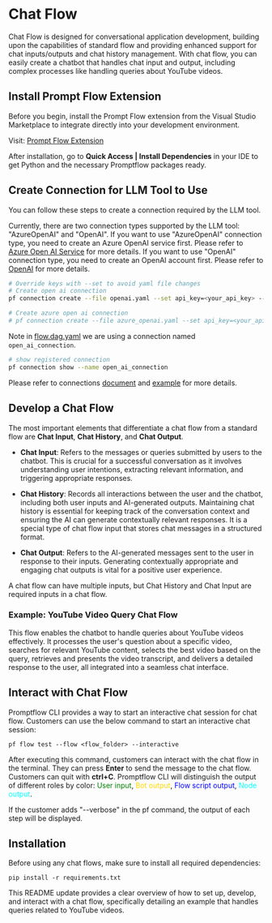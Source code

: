 # Chat Flow
Chat Flow is designed for conversational application development, building upon the capabilities of standard flow and providing enhanced support for chat inputs/outputs and chat history management. With chat flow, you can easily create a chatbot that handles chat input and output, including complex processes like handling queries about YouTube videos.

## Install Prompt Flow Extension

Before you begin, install the Prompt Flow extension from the Visual Studio Marketplace to integrate directly into your development environment.

Visit: [Prompt Flow Extension](https://marketplace.visualstudio.com/items?itemName=prompt-flow.prompt-flow)

After installation, go to **Quick Access | Install Dependencies** in your IDE to get Python and the necessary Promptflow packages ready.

## Create Connection for LLM Tool to Use
You can follow these steps to create a connection required by the LLM tool.

Currently, there are two connection types supported by the LLM tool: "AzureOpenAI" and "OpenAI". If you want to use "AzureOpenAI" connection type, you need to create an Azure OpenAI service first. Please refer to [Azure Open AI Service](https://azure.microsoft.com/en-us/products/cognitive-services/openai-service/) for more details. If you want to use "OpenAI" connection type, you need to create an OpenAI account first. Please refer to [OpenAI](https://platform.openai.com/) for more details.

```bash
# Override keys with --set to avoid yaml file changes
# Create open ai connection
pf connection create --file openai.yaml --set api_key=<your_api_key> --name open_ai_connection

# Create azure open ai connection
# pf connection create --file azure_openai.yaml --set api_key=<your_api_key> api_base=<your_api_base> --name open_ai_connection
```

Note in [flow.dag.yaml](flow.dag.yaml) we are using a connection named `open_ai_connection`.
```bash
# show registered connection
pf connection show --name open_ai_connection
```
Please refer to connections [document](https://promptflow.azurewebsites.net/community/local/manage-connections.html) and [example](https://github.com/microsoft/promptflow/tree/main/examples/connections) for more details.

## Develop a Chat Flow

The most important elements that differentiate a chat flow from a standard flow are **Chat Input**, **Chat History**, and **Chat Output**.

- **Chat Input**: Refers to the messages or queries submitted by users to the chatbot. This is crucial for a successful conversation as it involves understanding user intentions, extracting relevant information, and triggering appropriate responses.

- **Chat History**: Records all interactions between the user and the chatbot, including both user inputs and AI-generated outputs. Maintaining chat history is essential for keeping track of the conversation context and ensuring the AI can generate contextually relevant responses. It is a special type of chat flow input that stores chat messages in a structured format.

- **Chat Output**: Refers to the AI-generated messages sent to the user in response to their inputs. Generating contextually appropriate and engaging chat outputs is vital for a positive user experience.

A chat flow can have multiple inputs, but Chat History and Chat Input are required inputs in a chat flow.

### Example: YouTube Video Query Chat Flow

This flow enables the chatbot to handle queries about YouTube videos effectively. It processes the user's question about a specific video, searches for relevant YouTube content, selects the best video based on the query, retrieves and presents the video transcript, and delivers a detailed response to the user, all integrated into a seamless chat interface.

## Interact with Chat Flow

Promptflow CLI provides a way to start an interactive chat session for chat flow. Customers can use the below command to start an interactive chat session:

```
pf flow test --flow <flow_folder> --interactive
```

After executing this command, customers can interact with the chat flow in the terminal. They can press **Enter** to send the message to the chat flow. Customers can quit with **ctrl+C**.
Promptflow CLI will distinguish the output of different roles by color: <span style="color:Green">User input</span>, <span style="color:Gold">Bot output</span>, <span style="color:Blue">Flow script output</span>, <span style="color:Cyan">Node output</span>.

If the customer adds "--verbose" in the pf command, the output of each step will be displayed.

## Installation
Before using any chat flows, make sure to install all required dependencies:
```
pip install -r requirements.txt
```

This README update provides a clear overview of how to set up, develop, and interact with a chat flow, specifically detailing an example that handles queries related to YouTube videos.
